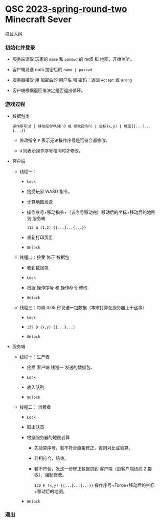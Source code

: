# QSC [2023-spring-round-two](https://github.com/QSCTech/2023-spring-round-two) Minecraft Sever

项目大纲

### 初始化并登录

- 服务端读取 玩家的 `name` 和 `passwd` 的 md5 和 地图，开始监听。

- 客户端发送  md5 加密后的 `name | passwd` 

- 服务器接受 用 加密后的 用户名 和 密码：返回 `Accept` 或 `Wrong` 

- 客户端根据返回值决定是否退出循环。

### 游戏过程

- 数据包类
  
  `操作序号id | 移动指令WASD O 或 修改指令FC | 坐标(x,y) | 地图{{...}...{...}}`  
  
  - 修改指令 `F` 表示无论操作序号是否符合都修改。
  
  - `U`  则表示操作序号相同时才修改。

- 客户端
  
  - 线程一：
    
    - `Lock`
    
    - 接受玩家 WASD 指令。
    
    - 计算地图发送
    
    - 操作序号+移动指令+（该序号移动完）移动后的坐标+移动后的地图到 服务端
      
       `112 W (1,2) {{...}...{...}}`
    
    - 重新打印页面
    
    - `Unlock` 
  
  - 线程二：接受 修正 数据包
    
    - 收到数据包
    
    - `Lock` 
    
    - 根据 操作序号 和 操作命令 修改
    
    - `Unlock`   
  
  - 线程三：每隔 0.05 秒发送一包数据（本来打算在服务器上干这事）
    
    - `Lock` 
    
    - `122 D (x,y) {{...}...}` 
    
    - `Unlock` 

- 服务端
  
  - 线程一：生产者
    
    - 接受 客户端 线程一 发送的数据包。
    
    - `Lock` 
    
    - 放入队列
    
    - `Unlock` 
  
  - 线程二： 消费者
    
    - `Lock` 
    
    - 取出队首
    
    - 根据服务器的地图验算
      
      - 先验算序号，若不符合直接修正，否则对比或验算。
      
      - 若相符合，结束。
      
      - 若不符合，发送一份修正数据包到 客户端（由客户端线程 2 接收），强制修改。
        
        `122 F (x,y) {{...}...{...}}` 操作序号+Force+移动后的坐标+移动后的地图。
    
    - `Unlock`  

### 退出
